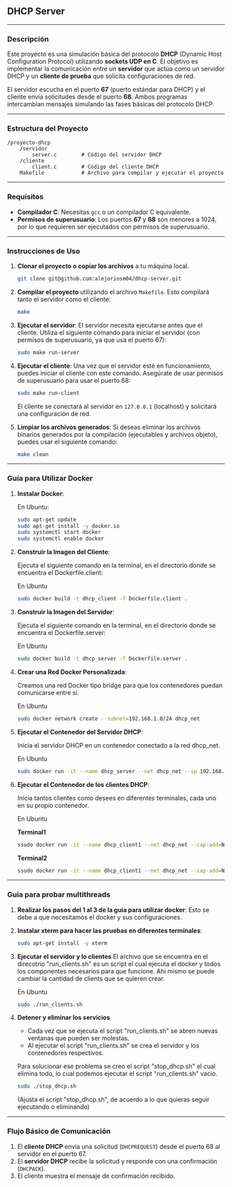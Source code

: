## DHCP Server

---

### Descripción

Este proyecto es una simulación básica del protocolo **DHCP** (Dynamic Host Configuration Protocol) utilizando **sockets UDP en C**. El objetivo es implementar la comunicación entre un **servidor** que actúa como un servidor DHCP y un **cliente de prueba** que solicita configuraciones de red.

El servidor escucha en el puerto **67** (puerto estándar para DHCP) y el cliente envía solicitudes desde el puerto **68**. Ambos programas intercambian mensajes simulando las fases básicas del protocolo DHCP.

---

### Estructura del Proyecto

```
/proyecto-dhcp
    /servidor
        server.c        # Código del servidor DHCP
    /cliente
        client.c        # Código del cliente DHCP
    Makefile            # Archivo para compilar y ejecutar el proyecto
```

---

### Requisitos

- **Compilador C**: Necesitas `gcc` o un compilador C equivalente.
- **Permisos de superusuario**: Los puertos **67** y **68** son menores a 1024, por lo que requieren ser ejecutados con permisos de superusuario.

---

### Instrucciones de Uso

1. **Clonar el proyecto o copiar los archivos** a tu máquina local.

    ```bash
    git clone git@github.com:alejoriosm04/dhcp-server.git
    ```

2. **Compilar el proyecto** utilizando el archivo `Makefile`. Esto compilará tanto el servidor como el cliente:

    ```bash
    make
    ```

3. **Ejecutar el servidor**:
   El servidor necesita ejecutarse antes que el cliente. Utiliza el siguiente comando para iniciar el servidor (con permisos de superusuario, ya que usa el puerto 67):

    ```bash
    sudo make run-server
    ```

4. **Ejecutar el cliente**:
   Una vez que el servidor esté en funcionamiento, puedes iniciar el cliente con este comando. Asegúrate de usar permisos de superusuario para usar el puerto 68:

    ```bash
    sudo make run-client
    ```

   El cliente se conectará al servidor en `127.0.0.1` (localhost) y solicitará una configuración de red.

5. **Limpiar los archivos generados**:
   Si deseas eliminar los archivos binarios generados por la compilación (ejecutables y archivos objeto), puedes usar el siguiente comando:

    ```bash
    make clean
    ```

---

### Guía para Utilizar Docker
1. **Instalar Docker**:

    En Ubuntu:
    ```bash
    sudo apt-get update
    sudo apt-get install -y docker.io
    sudo systemctl start docker
    sudo systemctl enable docker
    ```

2. **Construir la Imagen del Cliente**:

    Ejecuta el siguiente comando en la terminal, en el directorio donde se encuentra el Dockerfile.client:

    En Ubuntu
    ```bash
    sudo docker build -t dhcp_client -f Dockerfile.client .
    ```
3. **Construir la Imagen del Servidor**:

    Ejecuta el siguiente comando en la terminal, en el directorio donde se encuentra el Dockerfile.server:

    En Ubuntu
    ```bash
    sudo docker build -t dhcp_server -f Dockerfile.server .
    ```

4. **Crear una Red Docker Personalizada**:

    Creamos una red Docker tipo bridge para que los contenedores puedan comunicarse entre sí.

    En Ubuntu
    ```bash
    sudo docker network create --subnet=192.168.1.0/24 dhcp_net
    ```

5. **Ejecutar el Contenedor del Servidor DHCP**:

    Inicia el servidor DHCP en un contenedor conectado a la red dhcp_net.

    En Ubuntu
    ```bash
    sudo docker run -it --name dhcp_server --net dhcp_net --ip 192.168.1.2 --cap-add=NET_ADMIN dhcp_server
    ```

6. **Ejecutar el Contenedor de los clientes DHCP**:

    Inicia tantos clientes como desees en diferentes terminales, cada uno en su propio contenedor.

    En Ubuntu

    **Terminal1**
    ```bash
    ssudo docker run -it --name dhcp_client1 --net dhcp_net --cap-add=NET_ADMIN dhcp_client
    ```

    **Terminal2**
    ```bash
    ssudo docker run -it --name dhcp_client1 --net dhcp_net --cap-add=NET_ADMIN dhcp_client
    ```

---

### Guia para probar multithreads

1. **Realizar los pasos del 1 al 3 de la guia para utilizar docker**:
    Esto se debe a que necesitamos el docker y sus configuraciones. 

2. **Instalar xterm para hacer las pruebas en diferentes terminales**:
    ```bash
    sudo apt-get install -y xterm
    ```

3. **Ejecutar el servidor y lo clientes**
    El archivo que se encuentra en el direcotrio "run_clients.sh" es un script el cual ejecuta el docker y todos los componentes necesarios para que funcione. Ahi mismo se puede cambiar la cantidad de clients que se quieren crear. 

    En Ubuntu
    ```bash
    sudo ./run_clients.sh
    ```
4. **Detener y eliminar los servicios**

    - Cada vez que se ejecuta el script "run_clients.sh" se abren nuevas ventanas que pueden ser molestas.  
    - Al ejecutar el script "run_clients.sh" se crea el servidor y los contenedores respectivos.

    Para solucionar ese problema se creo el script "stop_dhcp.sh" el cual elimina todo, lo cual podemos ejecutar el script "run_clients.sh" vacio.

    ```bash
    sudo ./stop_dhcp.sh
    ```

    (Ajusta el script "stop_dhcp.sh", de acuerdo a lo que quieras seguir ejecutando o eliminando)
    
---

### Flujo Básico de Comunicación

1. El **cliente DHCP** envía una solicitud (`DHCPREQUEST`) desde el puerto 68 al servidor en el puerto 67.
2. El **servidor DHCP** recibe la solicitud y responde con una confirmación (`DHCPACK`).
3. El cliente muestra el mensaje de confirmación recibido.